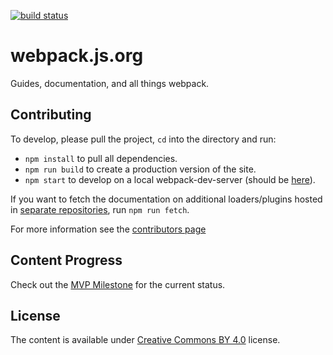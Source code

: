 [![build status](https://secure.travis-ci.org/webpack/webpack.js.org.svg)](http://travis-ci.org/webpack/webpack.js.org)

# webpack.js.org

Guides, documentation, and all things webpack.

## Contributing

To develop, please pull the project, `cd` into the directory and run:

- `npm install` to pull all dependencies.
- `npm run build` to create a production version of the site.
- `npm start` to develop on a local webpack-dev-server (should be [here](http://localhost:3000/)).

If you want to fetch the documentation on additional loaders/plugins hosted in [separate repositories](https://github.com/webpack), run `npm run fetch`.

For more information see the [contributors page](https://github.com/webpack/webpack.js.org/blob/master/CONTRIBUTING.md)

## Content Progress

Check out the [MVP Milestone](https://github.com/webpack/webpack.js.org/milestones) for the current status.

## License

The content is available under [Creative Commons BY 4.0](https://creativecommons.org/licenses/by/4.0/) license.
